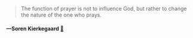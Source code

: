 > The function of prayer is not to influence God, but rather to change the nature of the one who prays.
  #### —Soren Kierkegaard [:scroll:](undefined)